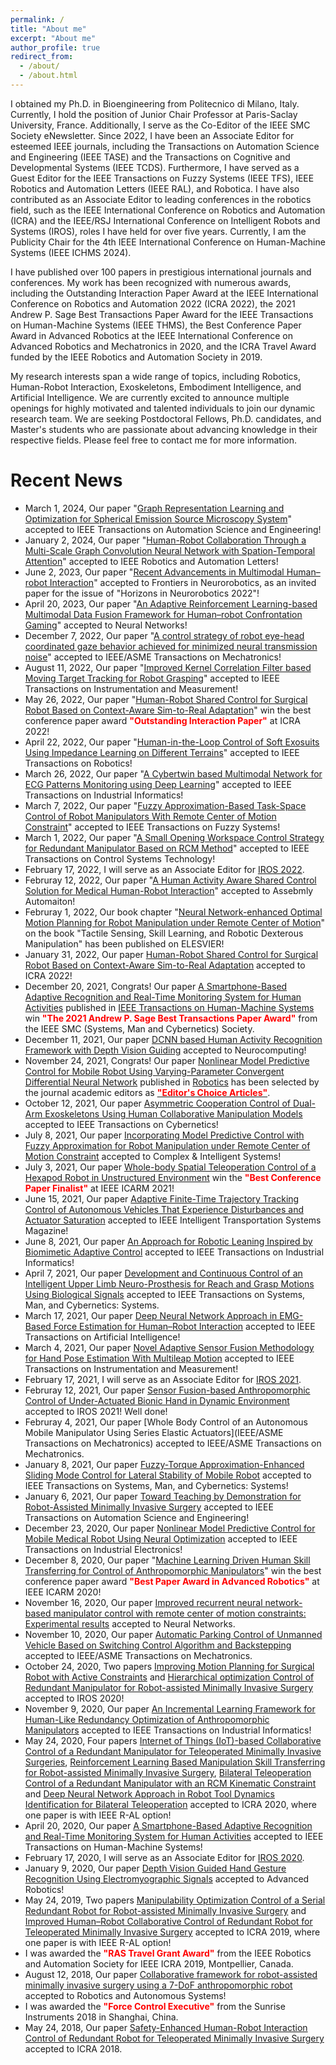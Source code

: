 ```yaml
---
permalink: /
title: "About me"
excerpt: "About me"
author_profile: true
redirect_from: 
  - /about/
  - /about.html
---
```

 
I obtained my Ph.D. in Bioengineering from Politecnico di Milano, Italy. Currently, I hold the position of Junior Chair Professor at Paris-Saclay University, France. Additionally, I serve as the Co-Editor of the IEEE SMC Society eNewsletter. Since 2022, I have been an Associate Editor for esteemed IEEE journals, including the Transactions on Automation Science and Engineering (IEEE TASE) and the Transactions on Cognitive and Developmental Systems (IEEE TCDS). Furthermore, I have served as a Guest Editor for the IEEE Transactions on Fuzzy Systems (IEEE TFS), IEEE Robotics and Automation Letters (IEEE RAL), and Robotica. I have also contributed as an Associate Editor to leading conferences in the robotics field, such as the IEEE International Conference on Robotics and Automation (ICRA) and the IEEE/RSJ International Conference on Intelligent Robots and Systems (IROS), roles I have held for over five years. Currently, I am the Publicity Chair for the 4th IEEE International Conference on Human-Machine Systems (IEEE ICHMS 2024).

I have published over 100 papers in prestigious international journals and conferences. My work has been recognized with numerous awards, including the Outstanding Interaction Paper Award at the IEEE International Conference on Robotics and Automation 2022 (ICRA 2022), the 2021 Andrew P. Sage Best Transactions Paper Award for the IEEE Transactions on Human-Machine Systems (IEEE THMS), the Best Conference Paper Award in Advanced Robotics at the IEEE International Conference on Advanced Robotics and Mechatronics in 2020, and the ICRA Travel Award funded by the IEEE Robotics and Automation Society in 2019.

My research interests span a wide range of topics, including Robotics, Human-Robot Interaction, Exoskeletons, Embodiment Intelligence, and Artificial Intelligence. We are currently excited to announce multiple openings for highly motivated and talented individuals to join our dynamic research team. We are seeking Postdoctoral Fellows, Ph.D. candidates, and Master's students who are passionate about advancing knowledge in their respective fields. Please feel free to contact me for more information.


Recent News 
======
* March 1, 2024, Our paper "[Graph Representation Learning and Optimization for Spherical Emission Source Microscopy System](https://ieeexplore.ieee.org/abstract/document/10403986)" accepted to IEEE Transactions on Automation Science and Engineering!
* January 2, 2024, Our paper "[Human-Robot Collaboration Through a Multi-Scale Graph Convolution Neural Network with Spation-Temporal Attention](https://ieeexplore.ieee.org/abstract/document/10403986)" accepted to IEEE Robotics and Automation Letters!
* June 2, 2023, Our paper "[Recent Advancements in Multimodal Human–robot Interaction](https://www.frontiersin.org/articles/10.3389/fnbot.2023.1084000/full)" accepted to Frontiers in Neurorobotics, as an invited paper for the issue of "Horizons in Neurorobotics 2022"!
* April 20, 2023, Our paper "[An Adaptive Reinforcement Learning-based Multimodal Data Fusion Framework for Human–robot Confrontation Gaming](https://www.sciencedirect.com/science/article/pii/S0893608023002290)" accepted to Neural Networks!
* December 7, 2022, Our paper "[A control strategy of robot eye-head coordinated gaze behavior achieved for minimized neural transmission noise](https://ieeexplore.ieee.org/abstract/document/9916584)" accepted to IEEE/ASME Transactions on Mechatronics! 
* August 11, 2022, Our paper "[Improved Kernel Correlation Filter based Moving Target Tracking for Robot Grasping](https://ieeexplore.ieee.org/abstract/document/9845468)" accepted to IEEE Transactions on Instrumentation and Measurement!
* May 26, 2022, Our paper "[Human-Robot Shared Control for Surgical Robot Based on Context-Aware Sim-to-Real Adaptation](https://www.icra2022.org/program/awards)" win the best conference paper award <span style="color:red">**"Outstanding Interaction Paper"**</span>  at ICRA 2022!
* April 22, 2022, Our paper "[Human-in-the-Loop Control of Soft Exosuits Using Impedance Learning on Different Terrains](https://ieeexplore.ieee.org/abstract/document/9761879)" accepted to IEEE Transactions on Robotics!
* March 26, 2022, Our paper "[A Cybertwin based Multimodal Network for ECG Patterns Monitoring using Deep Learning](https://ieeexplore.ieee.org/abstract/document/9736602)" accepted to IEEE Transactions on Industrial Informatics!
* March 7, 2022, Our paper "[Fuzzy Approximation-Based Task-Space Control of Robot Manipulators With Remote Center of Motion Constraint](https://ieeexplore.ieee.org/abstract/document/9729601)" accepted to IEEE Transactions on Fuzzy Systems!
* March 1, 2022, Our paper "[A Small Opening Workspace Control Strategy for Redundant Manipulator Based on RCM Method](https://ieeexplore.ieee.org/abstract/document/9709712)" accepted to IEEE Transactions on Control Systems Technology!
* February 17, 2022, I will serve as an Associate Editor for [IROS 2022](https://www.iros2022.org/).
* Februray 12, 2022, Our paper "[A Human Activity Aware Shared Control Solution for Medical Human-Robot Interaction](https://www.emerald.com/insight/content/doi/10.1108/AA-12-2021-0174/full/html)" accepted to Assebmly Automaiton!
* Februray 1, 2022, Our book chapter "[Neural Network-enhanced Optimal Motion Planning for Robot Manipulation under Remote Center of Motion](https://www.sciencedirect.com/science/article/pii/B9780323904452000222)" on the book "Tactile Sensing, Skill Learning, and Robotic Dexterous Manipulation" has been published on ELESVIER! 
* January 31, 2022, Our paper [Human-Robot Shared Control for Surgical Robot Based on Context-Aware Sim-to-Real Adaptation](https://www.icra2022.org/program/awards) accepted to ICRA 2022!
* December 20, 2021, Congrats! Our paper [A Smartphone-Based Adaptive Recognition and Real-Time Monitoring System for Human Activities](https://ieeexplore.ieee.org/abstract/document/9078047) published in [IEEE Transactions on Human-Machine Systems](https://ieeexplore.ieee.org/xpl/RecentIssue.jsp?punumber=6221037) win <span style="color:red">**"The 2021 Andrew P. Sage Best Transactions Paper Award"**</span> from the IEEE SMC (Systems, Man and Cybernetics) Society. 
* December 11, 2021, Our paper [DCNN based Human Activity Recognition Framework with Depth Vision Guiding](https://www.sciencedirect.com/science/article/abs/pii/S0925231221017215) accepted to Neurocomputing! 
* November 24, 2021, Congrats! Our paper [Nonlinear Model Predictive Control for Mobile Robot Using Varying-Parameter Convergent Differential Neural Network](https://www.mdpi.com/2218-6581/8/3/64) published in [Robotics](https://www.mdpi.com/journal/robotics) has been selected by the journal academic editors as [<span style="color:red">**"Editor's Choice Articles"**</span>](https://www.mdpi.com/journal/robotics/editors_choice). 
* October 12, 2021, Our paper [Asymmetric Cooperation Control of Dual-Arm Exoskeletons Using Human Collaborative Manipulation Models](https://ieeexplore.ieee.org/abstract/document/9568764) accepted to IEEE Transactions on Cybernetics!
* July 8, 2021, Our paper [Incorporating Model Predictive Control with Fuzzy Approximation for Robot Manipulation under Remote Center of Motion Constraint](https://link.springer.com/article/10.1007/s40747-021-00418-6) accepted to Complex & Intelligent Systems!
* July 3, 2021, Our paper [Whole-body Spatial Teleoperation Control of a Hexapod Robot in Unstructured Environment](https://ieeexplore.ieee.org/abstract/document/9536197) win the <span style="color:red">**"Best Conference Paper Finalist"**</span>  at IEEE ICARM 2021!
* June 15, 2021, Our paper [Adaptive Finite-Time Trajectory Tracking Control of Autonomous Vehicles That Experience Disturbances and Actuator Saturation](https://ieeexplore.ieee.org/abstract/document/9455420) accepted to IEEE Intelligent Transportation Systems Magazine! 
* June 8, 2021, Our paper [An Approach for Robotic Leaning Inspired by Biomimetic Adaptive Control](https://ieeexplore.ieee.org/abstract/document/9448451) accepted to IEEE Transactions on Industrial Informatics! 
* April 7, 2021, Our paper [Development and Continuous Control of an Intelligent Upper Limb Neuro-Prosthesis for Reach and Grasp Motions Using Biological Signals](https://ieeexplore.ieee.org/abstract/document/9397868) accepted to IEEE Transactions on Systems, Man, and Cybernetics: Systems.
* March 17, 2021, Our paper [Deep Neural Network Approach in EMG-Based Force Estimation for Human–Robot Interaction](https://ieeexplore.ieee.org/abstract/document/9380441) accepted to IEEE Transactions on Artificial Intelligence!
* March 4, 2021, Our paper [Novel Adaptive Sensor Fusion Methodology for Hand Pose Estimation With Multileap Motion](https://ieeexplore.ieee.org/abstract/document/9369396) accepted to IEEE Transactions on Instrumentation and Measurement!
* February 17, 2021, I will serve as an Associate Editor for [IROS 2021](https://www.iros2021.org/).
* Februray 12, 2021, Our paper [Sensor Fusion-based Anthropomorphic Control of Under-Actuated Bionic Hand in Dynamic Environment](https://ieeexplore.ieee.org/abstract/document/9636436) accepted to IROS 2021! Well done!
* Februray 4, 2021, Our paper [Whole Body Control of an Autonomous Mobile Manipulator Using Series Elastic Actuators](IEEE/ASME Transactions on Mechatronics) accepted to IEEE/ASME Transactions on Mechatronics.
* January 8, 2021, Our paper [Fuzzy-Torque Approximation-Enhanced Sliding Mode Control for Lateral Stability of Mobile Robot](https://ieeexplore.ieee.org/abstract/document/9339917) accepted to IEEE Transactions on Systems, Man, and Cybernetics: Systems!
* January 6, 2021, Our paper [Toward Teaching by Demonstration for Robot-Assisted Minimally Invasive Surgery](https://ieeexplore.ieee.org/abstract/document/9316273) accepted to IEEE Transactions on Automation Science and Engineering!
* December 23, 2020, Our paper [Nonlinear Model Predictive Control for Mobile Medical Robot Using Neural Optimization](https://ieeexplore.ieee.org/abstract/document/9305985) accepted to IEEE Transactions on Industrial Electronics!
* December 8, 2020, Our paper "[Machine Learning Driven Human Skill Transferring for Control of Anthropomorphic Manipulators](https://ieeexplore.ieee.org/abstract/document/9195371)" win the best conference paper award <span style="color:red">**"Best Paper Award in Advanced Robotics"**</span>  at IEEE ICARM 2020!
* November 16, 2020, Our paper [Improved recurrent neural network-based manipulator control with remote center of motion constraints: Experimental results](https://www.sciencedirect.com/science/article/abs/pii/S0893608020302744#aep-article-footnote-id1) accepted to Neural Networks.
* November 10, 2020, Our paper [Automatic Parking Control of Unmanned Vehicle Based on Switching Control Algorithm and Backstepping](https://ieeexplore.ieee.org/abstract/document/9253711) accepted to IEEE/ASME Transactions on Mechatronics.
* October 24, 2020, Two papers [Improving Motion Planning for Surgical Robot with Active Constraints](https://ieeexplore.ieee.org/abstract/document/9341302) and [Hierarchical optimization Control of Redundant Manipulator for Robot-assisted Minimally Invasive Surgery](https://ieeexplore.ieee.org/abstract/document/9341389) accepted to IROS 2020! 
* November 9, 2020, Our paper [An Incremental Learning Framework for Human-Like Redundancy Optimization of Anthropomorphic Manipulators](https://ieeexplore.ieee.org/abstract/document/9252139) accepted to IEEE Transactions on Industrial Informatics!
* May 24, 2020, Four papers [Internet of Things (IoT)-based Collaborative Control of a Redundant Manipulator for Teleoperated Minimally Invasive Surgeries](https://ieeexplore.ieee.org/abstract/document/9197321), [Reinforcement Learning Based Manipulation Skill Transferring for Robot-assisted Minimally Invasive Surgery](https://ieeexplore.ieee.org/abstract/document/9196588), [Bilateral Teleoperation Control of a Redundant Manipulator with an RCM Kinematic Constraint](https://ieeexplore.ieee.org/abstract/document/9197267) and [Deep Neural Network Approach in Robot Tool Dynamics Identification for Bilateral Teleoperation](https://ieeexplore.ieee.org/abstract/document/9000725) accepted to ICRA 2020, where one paper is with IEEE R-AL option! 
* April 20, 2020, Our paper [A Smartphone-Based Adaptive Recognition and Real-Time Monitoring System for Human Activities](https://ieeexplore.ieee.org/abstract/document/9078047) accepted to IEEE Transactions on Human-Machine Systems!
* February 17, 2020, I will serve as an Associate Editor for [IROS 2020](https://www.iros2020.org/).
* January 9, 2020, Our paper [Depth Vision Guided Hand Gesture Recognition Using Electromyographic Signals](https://www.tandfonline.com/doi/abs/10.1080/01691864.2020.1713886) accepted to Advanced Robotics!
* May 24, 2019, Two papers [Manipulability Optimization Control of a Serial Redundant Robot for Robot-assisted Minimally Invasive Surgery](https://ieeexplore.ieee.org/abstract/document/8793676) and [Improved Human–Robot Collaborative Control of Redundant Robot for Teleoperated Minimally Invasive Surgery](https://ieeexplore.ieee.org/abstract/document/8633418) accepted to ICRA 2019, where one paper is with IEEE R-AL option! 
* I was awarded the <span style="color:red">**"RAS Travel Grant Award"**</span> from the IEEE Robotics and Automation Society for IEEE ICRA 2019, Montpellier, Canada.
* August 12, 2018, Our paper [Collaborative framework for robot-assisted minimally invasive surgery using a 7-DoF anthropomorphic robot](https://www.sciencedirect.com/science/article/abs/pii/S0921889017305419) accepted to Robotics and Autonomous Systems!
* I was awarded the <span style="color:red">**"Force Control Executive"**</span> from the Sunrise Instruments 2018 in Shanghai, China.
* May 24, 2018, Our paper [Safety-Enhanced Human-Robot Interaction Control of Redundant Robot for Teleoperated Minimally Invasive Surgery](https://ieeexplore.ieee.org/abstract/document/8463148/authors#authors) accepted to ICRA 2018. 
